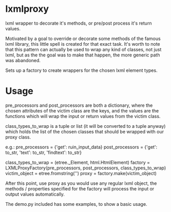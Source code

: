 lxmlproxy
=========

lxml wrapper to decorate it's methods, or pre/post process it's return values.

Motivated by a goal to override or decorate some methods of the famous lxml
library, this little spell is created for that exact task.
It's worth to note that this pattern can actually be used to wrap any kind
of classes, not just lxml, but as the the goal was to make that happen, the
more generic path was abandoned.

Sets up a factory to create wrappers for the chosen lxml element types.

Usage
=====

pre_processors and post_processors are both a dictionary, where the chosen
attributes of the victim class are the keys, and the values are the
functions which will wrap the input or return values from the victim class.

class_types_to_wrap is a tuple or list (it will be converted to a tuple
anyway) which holds the list of the chosen classes that should be wrapped
with our proxy class.

e.g.:
pre_processors = {'get': ruin_input_data}
post_processors = {'get': to_str,
                   'text': to_str,
                   'findtext': to_str}
                          
class_types_to_wrap = (etree._Element, html.HtmlElement)
factory = LXMLProxyFactory(pre_processors,
                           post_processors,
                           class_types_to_wrap)
victim_object = etree.fromstring('<xml><root><leaf></leaf></root></xml>')
proxy = factory.make(victim_object)

After this point, use proxy as you would use any regular lxml object, the
methods / properties specified for the factory will process the input or
output values automatically.

The demo.py included has some examples, to show a basic usage.